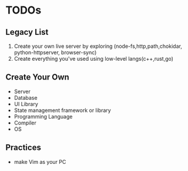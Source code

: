 # TODOs

## Legacy List

1. Create your own live server by exploring (node-fs,http,path,chokidar, python-httpserver, browser-sync)
2. Create everything you've used using low-level langs(c++,rust,go)

## Create Your Own

- Server
- Database
- UI Library
- State management framework or library
- Programming Language
- Compiler
- OS

## Practices

- make Vim as your PC
